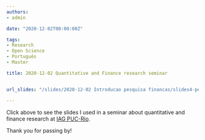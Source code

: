 ```yaml
---
authors:
- admin

date: "2020-12-02T00:00:00Z"

tags: 
- Research
- Open Science
- Português
- Master

title: 2020-12-02 Quantitative and Finance research seminar


url_slides: "/slides/2020-12-02 Introducao pesquisa financas/slides4-pesq-financas.html"

---
```



Click above to see the slides I used in a seminar about quantitative and finance research at [IAG PUC-Rio](https://iag.puc-rio.br/).


Thank you for passing by!

